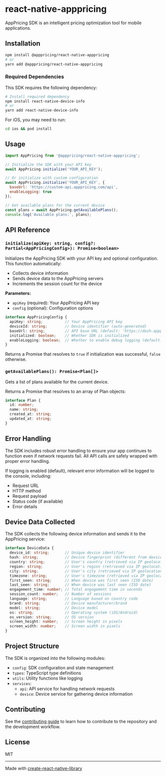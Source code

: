 # react-native-apppricing

AppPricing SDK is an intelligent pricing optimization tool for mobile applications.

## Installation

```sh
npm install @apppricing/react-native-apppricing
# or
yarn add @apppricing/react-native-apppricing
```

### Required Dependencies

This SDK requires the following dependency:

```sh
# Install required dependency
npm install react-native-device-info
# or
yarn add react-native-device-info
```

For iOS, you may need to run:

```sh
cd ios && pod install
```

## Usage

```js
import AppPricing from '@apppricing/react-native-apppricing';

// Initialize the SDK with your API key
await AppPricing.initialize('YOUR_API_KEY');

// Or initialize with custom configuration
await AppPricing.initialize('YOUR_API_KEY', {
  baseUrl: 'https://custom-api.apppricing.com/api',
  enableLogging: true
});

// Get available plans for the current device
const plans = await AppPricing.getAvailablePlans();
console.log('Available plans:', plans);
```

## API Reference

### `initialize(apiKey: string, config?: Partial<AppPricingConfig>): Promise<boolean>`

Initializes the AppPricing SDK with your API key and optional configuration. This function automatically:
- Collects device information
- Sends device data to the AppPricing servers
- Increments the session count for the device

**Parameters:**
- `apiKey` (required): Your AppPricing API key
- `config` (optional): Configuration options

```ts
interface AppPricingConfig {
  apiKey: string;          // Your AppPricing API key
  deviceId: string;        // Device identifier (auto-generated)
  baseUrl: string;         // API base URL (default: 'https://dash.apppricing.com/api')
  initialized: boolean;    // Whether SDK is initialized
  enableLogging: boolean;  // Whether to enable debug logging (default: true)
}
```

Returns a Promise that resolves to `true` if initialization was successful, `false` otherwise.

### `getAvailablePlans(): Promise<Plan[]>`

Gets a list of plans available for the current device.

Returns a Promise that resolves to an array of Plan objects:

```ts
interface Plan {
  id: number;
  name: string;
  created_at: string;
  updated_at: string;
}
```

## Error Handling

The SDK includes robust error handling to ensure your app continues to function even if network requests fail. All API calls are safely wrapped with proper error handling.

If logging is enabled (default), relevant error information will be logged to the console, including:
- Request URL
- HTTP method
- Request payload
- Status code (if available)
- Error details

## Device Data Collected

The SDK collects the following device information and sends it to the AppPricing service:

```ts
interface DeviceData {
  device_id: string;       // Unique device identifier
  hash: string;            // Device fingerprint (different from device_id)
  country: string;         // User's country (retrieved via IP geolocation)
  region: string;          // User's region (retrieved via IP geolocation)
  city: string;            // User's city (retrieved via IP geolocation)
  timezone: string;        // User's timezone (retrieved via IP geolocation)
  first_seen: string;      // When device was first seen (ISO date)
  last_seen: string;       // When device was last seen (ISO date)
  engagement_time: number; // Total engagement time in seconds
  session_count: number;   // Number of sessions
  language: string;        // Language based on country code
  brand: string;           // Device manufacturer/brand
  model: string;           // Device model
  os: string;              // Operating system (iOS/Android)
  os_version: string;      // OS version
  screen_height: number;   // Screen height in pixels
  screen_width: number;    // Screen width in pixels
}
```

## Project Structure

The SDK is organized into the following modules:

- `config`: SDK configuration and state management
- `types`: TypeScript type definitions
- `utils`: Utility functions like logging
- `services`:
  - `api`: API service for handling network requests
  - `device`: Device service for gathering device information

## Contributing

See the [contributing guide](CONTRIBUTING.md) to learn how to contribute to the repository and the development workflow.

## License

MIT

---

Made with [create-react-native-library](https://github.com/callstack/react-native-builder-bob)

